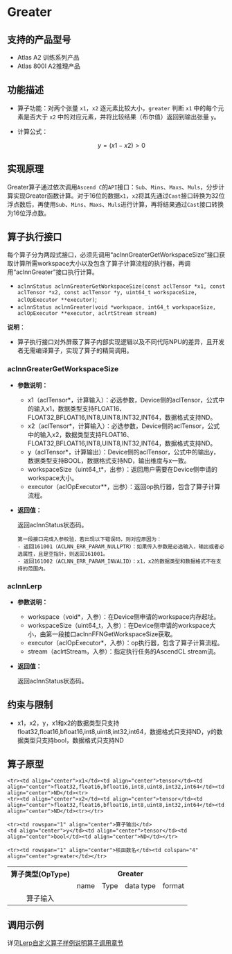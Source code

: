 # Greater

## 支持的产品型号

- Atlas A2 训练系列产品
- Atlas 800I A2推理产品

## 功能描述

- 算子功能：对两个张量 `x1`，`x2` 逐元素比较大小，`greater` 判断 `x1` 中的每个元素是否大于 `x2` 中的对应元素，并将比较结果（布尔值）返回到输出张量 `y`。

- 计算公式：

  $$
  y=(x1-x2)>0
  $$

## 实现原理

Greater算子通过依次调用`Ascend C`的`API`接口：`Sub`、`Mins`、`Maxs`、`Muls`，分步计算实现Greater函数计算。对于16位的数据`x1`，`x2`将其先通过`Cast`接口转换为32位浮点数后，再使用`Sub`、`Mins`、`Maxs`、`Muls`进行计算，再将结果通过`Cast`接口转换为16位浮点数。

## 算子执行接口

每个算子分为两段式接口，必须先调用“aclnnGreaterGetWorkspaceSize”接口获取计算所需workspace大小以及包含了算子计算流程的执行器，再调用“aclnnGreater”接口执行计算。

* `aclnnStatus aclnnGreaterGetWorkspaceSize(const aclTensor *x1, const aclTensor *x2, const aclTensor *y, uint64_t workspaceSize, aclOpExecutor **executor)`;
* `aclnnStatus aclnnGreater(void *workspace, int64_t workspaceSize, aclOpExecutor **executor, aclrtStream stream)`

**说明**：

- 算子执行接口对外屏蔽了算子内部实现逻辑以及不同代际NPU的差异，且开发者无需编译算子，实现了算子的精简调用。

### aclnnGreaterGetWorkspaceSize

- **参数说明：**

  - x1（aclTensor\*，计算输入）：必选参数，Device侧的aclTensor，公式中的输入x1，数据类型支持FLOAT16、FLOAT32,BFLOAT16,INT8,UINT8,INT32,INT64，数据格式支持ND。
  - x2（aclTensor\*，计算输入）：必选参数，Device侧的aclTensor，公式中的输入x2，数据类型支持FLOAT16、FLOAT32,BFLOAT16,INT8,UINT8,INT32,INT64，数据格式支持ND。
  - y（aclTensor\*，计算输出）：Device侧的aclTensor，公式中的输出y，数据类型支持BOOL，数据格式支持ND，输出维度与x一致。
  - workspaceSize（uint64\_t\*，出参）：返回用户需要在Device侧申请的workspace大小。
  - executor（aclOpExecutor\*\*，出参）：返回op执行器，包含了算子计算流程。



- **返回值：**
  
  返回aclnnStatus状态码。
  
  ```
  第一段接口完成入参校验，若出现以下错误码，则对应原因为：
  - 返回161001（ACLNN_ERR_PARAM_NULLPTR）：如果传入参数是必选输入，输出或者必选属性，且是空指针，则返回161001。
  - 返回161002（ACLNN_ERR_PARAM_INVALID）：x1，x2的数据类型和数据格式不在支持的范围内。
    ```

### aclnnLerp

- **参数说明：**

  - workspace（void\*，入参）：在Device侧申请的workspace内存起址。
  - workspaceSize（uint64\_t，入参）：在Device侧申请的workspace大小，由第一段接口aclnnFFNGetWorkspaceSize获取。
  - executor（aclOpExecutor\*，入参）：op执行器，包含了算子计算流程。
  - stream（aclrtStream，入参）：指定执行任务的AscendCL stream流。
- **返回值：**

  返回aclnnStatus状态码。

## 约束与限制

- x1，x2，y，x1和x2的数据类型只支持float32,float16,bfloat16,int8,uint8,int32,int64，数据格式只支持ND，y的数据类型只支持bool，数据格式只支持ND

## 算子原型

<table>
    <tr><th align="center">算子类型(OpType)</th><th colspan="4" align="center">Greater</th></tr> 
    <tr><td align="center"> </td><td align="center">name</td><td align="center">Type</td><td align="center">data type</td><td align="center">format</td></tr>  
    <tr><td rowspan="4" align="center">算子输入</td>
     
    <tr><td align="center">x1</td><td align="center">tensor</td><td align="center">float32,float16,bfloat16,int8,uint8,int32,int64</td><td align="center">ND</td><tr>  
    <tr><td align="center">x2</td><td align="center">tensor</td><td align="center">float32,float16,bfloat16,int8,uint8,int32,int64</td><td align="center">ND</td><tr></tr> 
    
    <tr><td rowspan="1" align="center">算子输出</td>
    <td align="center">y</td><td align="center">tensor</td><td align="center">bool</td><td align="center">ND</td></tr>  
    
    <tr><td rowspan="1" align="center">核函数名</td><td colspan="4" align="center">greater</td></tr>  
</table>

## 调用示例

详见[Lerp自定义算子样例说明算子调用章节](../README.md#算子调用)